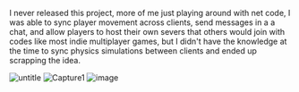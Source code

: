 I never released this project, more of me just playing around with net code, I was able to sync player movement across clients, send messages in a a chat, and allow players to host their own severs that others would join with codes like most indie multiplayer games, but I didn't have the knowledge at the time to sync physics simulations between clients and ended up scrapping the idea.


![untitle](https://github.com/user-attachments/assets/f0c77beb-ae8d-48c3-b41b-21c6cb13b693)
![Capture1](https://github.com/user-attachments/assets/e7d6d91d-bf46-4eff-b5aa-30f4ea839c83)
![image](https://github.com/user-attachments/assets/11d8151b-6485-4787-817c-1530b32f0d9d)

